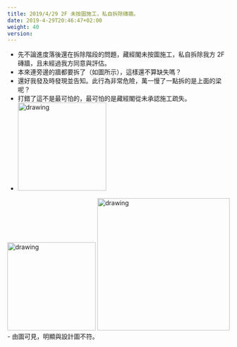 ```yaml
---
title: 2019/4/29 2F 未按圖施工，私自拆除磚牆。
date: 2019-4-29T20:46:47+02:00
weight: 40
version: 
---
```


- 先不論進度落後還在拆除階段的問題，藏經閣未按圖施工，私自拆除我方 2F 磚牆，且未經過我方同意與評估。
- 本來連旁邊的牆都要拆了（如圖所示），這樣還不算缺失嗎？
- 還好我發及時發現並告知。此行為非常危險，萬一慢了一點拆的是上面的梁呢？ 
- 打錯了這不是最可怕的，最可怕的是藏經閣從未承認施工疏失。
- <img src="experimental/image/4-29.jpg" alt="drawing" width="200"/> 
<img src="experimental/image/4-29_1.jpg" alt="drawing" width="200"/> 
<img src="experimental/image/4-29_2.jpg" alt="drawing" width="300"/> 
- 由圖可見，明顯與設計圖不符。
